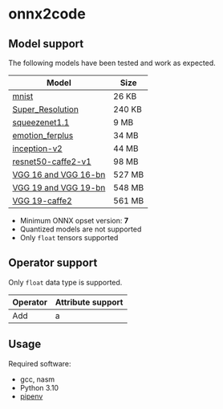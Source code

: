 # onnx2code



## Model support

The following models have been tested and work as expected.

| Model | Size |
|---|---|
| [mnist](https://github.com/onnx/models/tree/main/vision/classification/mnist) | 26 KB |
| [Super_Resolution](https://github.com/onnx/models/tree/main/vision/super_resolution/sub_pixel_cnn_2016) | 240 KB |
| [squeezenet1.1](https://github.com/onnx/models/tree/main/vision/classification/squeezenet) | 9 MB |
| [emotion_ferplus](https://github.com/onnx/models/tree/main/vision/body_analysis/emotion_ferplus) | 34 MB |
| [inception-v2](https://github.com/onnx/models/tree/main/vision/classification/inception_and_googlenet/inception_v2) | 44 MB |
| [resnet50-caffe2-v1](https://github.com/onnx/models/tree/main/vision/classification/resnet) | 98 MB |
| [VGG 16 and VGG 16-bn](https://github.com/onnx/models/tree/main/vision/classification/vgg) | 527 MB |
| [VGG 19 and VGG 19-bn](https://github.com/onnx/models/tree/main/vision/classification/vgg) | 548 MB |
| [VGG 19-caffe2](https://github.com/onnx/models/tree/main/vision/classification/vgg) | 561 MB |

* Minimum ONNX opset version: **7**
* Quantized models are not supported
* Only `float` tensors supported

## Operator support

Only `float` data type is supported.

| Operator | Attribute support |
|---|---|
| Add | a |

## Usage

Required software:

* gcc, nasm
* Python 3.10
* [pipenv](https://pypi.org/project/pipenv/)
